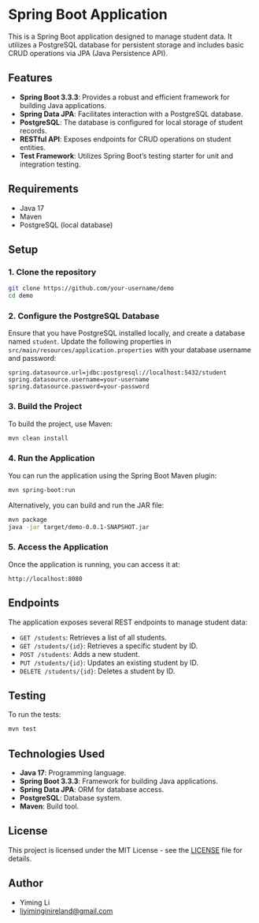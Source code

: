 # Spring Boot Application

This is a Spring Boot application designed to manage student data. It utilizes a PostgreSQL database for persistent storage and includes basic CRUD operations via JPA (Java Persistence API).

## Features

- **Spring Boot 3.3.3**: Provides a robust and efficient framework for building Java applications.
- **Spring Data JPA**: Facilitates interaction with a PostgreSQL database.
- **PostgreSQL**: The database is configured for local storage of student records.
- **RESTful API**: Exposes endpoints for CRUD operations on student entities.
- **Test Framework**: Utilizes Spring Boot’s testing starter for unit and integration testing.

## Requirements

- Java 17
- Maven
- PostgreSQL (local database)

## Setup

### 1. Clone the repository

```bash
git clone https://github.com/your-username/demo
cd demo
```

### 2. Configure the PostgreSQL Database

Ensure that you have PostgreSQL installed locally, and create a database named `student`. Update the following properties in `src/main/resources/application.properties` with your database username and password:

```
spring.datasource.url=jdbc:postgresql://localhost:5432/student
spring.datasource.username=your-username
spring.datasource.password=your-password
```

### 3. Build the Project

To build the project, use Maven:

```bash
mvn clean install
```

### 4. Run the Application

You can run the application using the Spring Boot Maven plugin:

```bash
mvn spring-boot:run
```

Alternatively, you can build and run the JAR file:

```bash
mvn package
java -jar target/demo-0.0.1-SNAPSHOT.jar
```

### 5. Access the Application

Once the application is running, you can access it at:

```
http://localhost:8080
```

## Endpoints

The application exposes several REST endpoints to manage student data:

- `GET /students`: Retrieves a list of all students.
- `GET /students/{id}`: Retrieves a specific student by ID.
- `POST /students`: Adds a new student.
- `PUT /students/{id}`: Updates an existing student by ID.
- `DELETE /students/{id}`: Deletes a student by ID.

## Testing

To run the tests:

```bash
mvn test
```

## Technologies Used

- **Java 17**: Programming language.
- **Spring Boot 3.3.3**: Framework for building Java applications.
- **Spring Data JPA**: ORM for database access.
- **PostgreSQL**: Database system.
- **Maven**: Build tool.

## License

This project is licensed under the MIT License - see the [LICENSE](LICENSE) file for details.

## Author

- Yiming Li
- liyiminginireland@gmail.com
